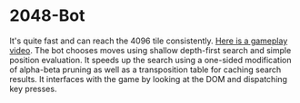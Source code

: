 2048-Bot
=============


It's quite fast and can reach the 4096 tile consistently. [Here is a gameplay video](https://www.youtube.com/watch?v=o6HGKy921YY). The bot chooses moves using shallow depth-first search and simple position evaluation. It speeds up the search using a one-sided modification of alpha-beta pruning as well as a transposition table for caching search results. It interfaces with the game by looking at the DOM and dispatching key presses.
